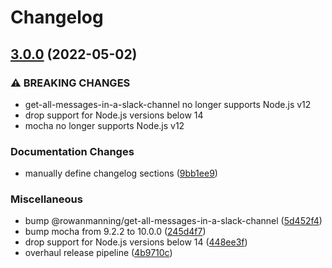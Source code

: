 # Changelog

## [3.0.0](https://github.com/rowanmanning/get-all-emoji-in-a-slack-channel/compare/v2.1.0...v3.0.0) (2022-05-02)


### ⚠ BREAKING CHANGES

* get-all-messages-in-a-slack-channel no longer supports Node.js v12
* drop support for Node.js versions below 14
* mocha no longer supports Node.js v12

### Documentation Changes

* manually define changelog sections ([9bb1ee9](https://github.com/rowanmanning/get-all-emoji-in-a-slack-channel/commit/9bb1ee9075236d9c3a7cb6fe654cdbb1c4ad65c4))


### Miscellaneous

* bump @rowanmanning/get-all-messages-in-a-slack-channel ([5d452f4](https://github.com/rowanmanning/get-all-emoji-in-a-slack-channel/commit/5d452f4e812bc64920962dcfa7e93fd653beefa3))
* bump mocha from 9.2.2 to 10.0.0 ([245d4f7](https://github.com/rowanmanning/get-all-emoji-in-a-slack-channel/commit/245d4f76d727d2d326a9f74d031177c874724d88))
* drop support for Node.js versions below 14 ([448ee3f](https://github.com/rowanmanning/get-all-emoji-in-a-slack-channel/commit/448ee3ff0c80d9b1f62d43cd11330bddb27d2302))
* overhaul release pipeline ([4b9710c](https://github.com/rowanmanning/get-all-emoji-in-a-slack-channel/commit/4b9710c650f6b780190e172192deec0f8b0d0002))
